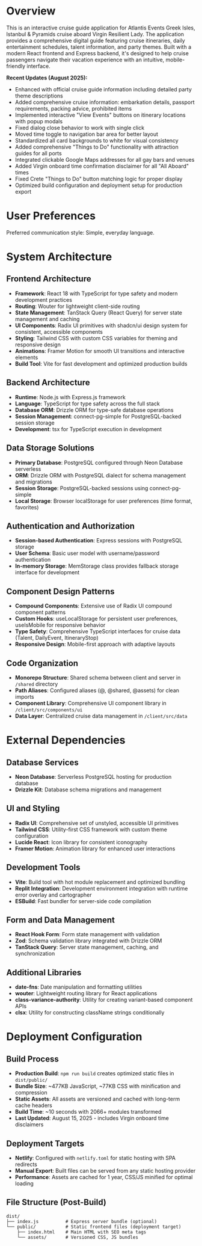 # Overview

This is an interactive cruise guide application for Atlantis Events Greek Isles, Istanbul & Pyramids cruise aboard Virgin Resilient Lady. The application provides a comprehensive digital guide featuring cruise itineraries, daily entertainment schedules, talent information, and party themes. Built with a modern React frontend and Express backend, it's designed to help cruise passengers navigate their vacation experience with an intuitive, mobile-friendly interface.

**Recent Updates (August 2025):**
- Enhanced with official cruise guide information including detailed party theme descriptions
- Added comprehensive cruise information: embarkation details, passport requirements, packing advice, prohibited items
- Implemented interactive "View Events" buttons on itinerary locations with popup modals
- Fixed dialog close behavior to work with single click
- Moved time toggle to navigation bar area for better layout
- Standardized all card backgrounds to white for visual consistency
- Added comprehensive "Things to Do" functionality with attraction guides for all ports
- Integrated clickable Google Maps addresses for all gay bars and venues
- Added Virgin onboard time confirmation disclaimer for all "All Aboard" times
- Fixed Crete "Things to Do" button matching logic for proper display
- Optimized build configuration and deployment setup for production export

# User Preferences

Preferred communication style: Simple, everyday language.

# System Architecture

## Frontend Architecture
- **Framework**: React 18 with TypeScript for type safety and modern development practices
- **Routing**: Wouter for lightweight client-side routing
- **State Management**: TanStack Query (React Query) for server state management and caching
- **UI Components**: Radix UI primitives with shadcn/ui design system for consistent, accessible components
- **Styling**: Tailwind CSS with custom CSS variables for theming and responsive design
- **Animations**: Framer Motion for smooth UI transitions and interactive elements
- **Build Tool**: Vite for fast development and optimized production builds

## Backend Architecture
- **Runtime**: Node.js with Express.js framework
- **Language**: TypeScript for type safety across the full stack
- **Database ORM**: Drizzle ORM for type-safe database operations
- **Session Management**: connect-pg-simple for PostgreSQL-backed session storage
- **Development**: tsx for TypeScript execution in development

## Data Storage Solutions
- **Primary Database**: PostgreSQL configured through Neon Database serverless
- **ORM**: Drizzle ORM with PostgreSQL dialect for schema management and migrations
- **Session Storage**: PostgreSQL-backed sessions using connect-pg-simple
- **Local Storage**: Browser localStorage for user preferences (time format, favorites)

## Authentication and Authorization
- **Session-based Authentication**: Express sessions with PostgreSQL storage
- **User Schema**: Basic user model with username/password authentication
- **In-memory Storage**: MemStorage class provides fallback storage interface for development

## Component Design Patterns
- **Compound Components**: Extensive use of Radix UI compound component patterns
- **Custom Hooks**: useLocalStorage for persistent user preferences, useIsMobile for responsive behavior
- **Type Safety**: Comprehensive TypeScript interfaces for cruise data (Talent, DailyEvent, ItineraryStop)
- **Responsive Design**: Mobile-first approach with adaptive layouts

## Code Organization
- **Monorepo Structure**: Shared schema between client and server in `/shared` directory
- **Path Aliases**: Configured aliases (@, @shared, @assets) for clean imports
- **Component Library**: Comprehensive UI component library in `/client/src/components/ui`
- **Data Layer**: Centralized cruise data management in `/client/src/data`

# External Dependencies

## Database Services
- **Neon Database**: Serverless PostgreSQL hosting for production database
- **Drizzle Kit**: Database schema migrations and management

## UI and Styling
- **Radix UI**: Comprehensive set of unstyled, accessible UI primitives
- **Tailwind CSS**: Utility-first CSS framework with custom theme configuration
- **Lucide React**: Icon library for consistent iconography
- **Framer Motion**: Animation library for enhanced user interactions

## Development Tools
- **Vite**: Build tool with hot module replacement and optimized bundling
- **Replit Integration**: Development environment integration with runtime error overlay and cartographer
- **ESBuild**: Fast bundler for server-side code compilation

## Form and Data Management
- **React Hook Form**: Form state management with validation
- **Zod**: Schema validation library integrated with Drizzle ORM
- **TanStack Query**: Server state management, caching, and synchronization

## Additional Libraries
- **date-fns**: Date manipulation and formatting utilities
- **wouter**: Lightweight routing library for React applications
- **class-variance-authority**: Utility for creating variant-based component APIs
- **clsx**: Utility for constructing className strings conditionally

# Deployment Configuration

## Build Process
- **Production Build**: `npm run build` creates optimized static files in `dist/public/`
- **Bundle Size**: ~477KB JavaScript, ~77KB CSS with minification and compression
- **Static Assets**: All assets are versioned and cached with long-term cache headers
- **Build Time**: ~10 seconds with 2066+ modules transformed
- **Last Updated**: August 15, 2025 - includes Virgin onboard time disclaimers

## Deployment Targets
- **Netlify**: Configured with `netlify.toml` for static hosting with SPA redirects
- **Manual Export**: Built files can be served from any static hosting provider
- **Performance**: Assets are cached for 1 year, CSS/JS minified for optimal loading

## File Structure (Post-Build)
```
dist/
├── index.js          # Express server bundle (optional)
└── public/           # Static frontend files (deployment target)
    ├── index.html    # Main HTML with SEO meta tags
    └── assets/       # Versioned CSS, JS bundles
```